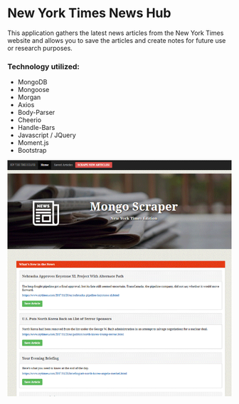 # New York Times News Hub
This application gathers the latest news articles from the New York Times website and allows you to save the articles and create notes for future use or research purposes. 

### Technology utilized:
* MongoDB
* Mongoose
* Morgan
* Axios
* Body-Parser
* Cheerio
* Handle-Bars
* Javascript / JQuery
* Moment.js
* Bootstrap


![demo](NYT.gif)
